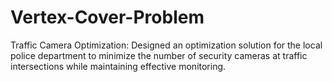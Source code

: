 # Vertex-Cover-Problem
Traffic Camera Optimization: Designed an optimization solution for the local police department to minimize the number of security cameras at traffic intersections while maintaining effective monitoring.
